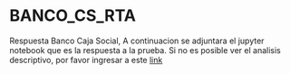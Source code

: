 # BANCO_CS_RTA
Respuesta Banco Caja Social, A continuacion se adjuntara el jupyter notebook que es la respuesta a la prueba. Si no es posible ver el analisis descriptivo, por favor ingresar a este [link](https://app.powerbi.com/view?r=eyJrIjoiNTFjNmE1MGItZjdhZC00ZTQ3LWFlOTYtMTliZWViZDc3YjQ1IiwidCI6IjcxOGE2MTYzLWE5YzYtNDdlMi1iYzRjLTZmMjRmMGJjMjYyYyJ9)
